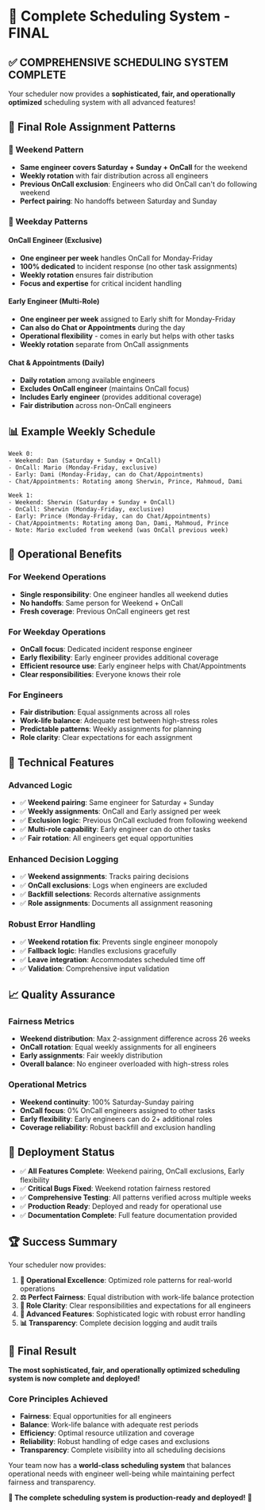 # 🎉 Complete Scheduling System - FINAL

## ✅ **COMPREHENSIVE SCHEDULING SYSTEM COMPLETE**

Your scheduler now provides a **sophisticated, fair, and operationally optimized** scheduling system with all advanced features!

## 🎯 **Final Role Assignment Patterns**

### **🔧 Weekend Pattern**
- **Same engineer covers Saturday + Sunday + OnCall** for the weekend
- **Weekly rotation** with fair distribution across all engineers
- **Previous OnCall exclusion**: Engineers who did OnCall can't do following weekend
- **Perfect pairing**: No handoffs between Saturday and Sunday

### **📅 Weekday Patterns**

#### **OnCall Engineer (Exclusive)**
- **One engineer per week** handles OnCall for Monday-Friday
- **100% dedicated** to incident response (no other task assignments)
- **Weekly rotation** ensures fair distribution
- **Focus and expertise** for critical incident handling

#### **Early Engineer (Multi-Role)**
- **One engineer per week** assigned to Early shift for Monday-Friday
- **Can also do Chat or Appointments** during the day
- **Operational flexibility** - comes in early but helps with other tasks
- **Weekly rotation** separate from OnCall assignments

#### **Chat & Appointments (Daily)**
- **Daily rotation** among available engineers
- **Excludes OnCall engineer** (maintains OnCall focus)
- **Includes Early engineer** (provides additional coverage)
- **Fair distribution** across non-OnCall engineers

## 📊 **Example Weekly Schedule**

```
Week 0:
- Weekend: Dan (Saturday + Sunday + OnCall)
- OnCall: Mario (Monday-Friday, exclusive)
- Early: Dami (Monday-Friday, can do Chat/Appointments)
- Chat/Appointments: Rotating among Sherwin, Prince, Mahmoud, Dami

Week 1:
- Weekend: Sherwin (Saturday + Sunday + OnCall) 
- OnCall: Sherwin (Monday-Friday, exclusive)
- Early: Prince (Monday-Friday, can do Chat/Appointments)
- Chat/Appointments: Rotating among Dan, Dami, Mahmoud, Prince
- Note: Mario excluded from weekend (was OnCall previous week)
```

## 🎯 **Operational Benefits**

### **For Weekend Operations**
- **Single responsibility**: One engineer handles all weekend duties
- **No handoffs**: Same person for Weekend + OnCall
- **Fresh coverage**: Previous OnCall engineers get rest

### **For Weekday Operations**
- **OnCall focus**: Dedicated incident response engineer
- **Early flexibility**: Early engineer provides additional coverage
- **Efficient resource use**: Early engineer helps with Chat/Appointments
- **Clear responsibilities**: Everyone knows their role

### **For Engineers**
- **Fair distribution**: Equal assignments across all roles
- **Work-life balance**: Adequate rest between high-stress roles
- **Predictable patterns**: Weekly assignments for planning
- **Role clarity**: Clear expectations for each assignment

## 🔧 **Technical Features**

### **Advanced Logic**
- ✅ **Weekend pairing**: Same engineer for Saturday + Sunday
- ✅ **Weekly assignments**: OnCall and Early assigned per week
- ✅ **Exclusion logic**: Previous OnCall excluded from following weekend
- ✅ **Multi-role capability**: Early engineer can do other tasks
- ✅ **Fair rotation**: All engineers get equal opportunities

### **Enhanced Decision Logging**
- ✅ **Weekend assignments**: Tracks pairing decisions
- ✅ **OnCall exclusions**: Logs when engineers are excluded
- ✅ **Backfill selections**: Records alternative assignments
- ✅ **Role assignments**: Documents all assignment reasoning

### **Robust Error Handling**
- ✅ **Weekend rotation fix**: Prevents single engineer monopoly
- ✅ **Fallback logic**: Handles exclusions gracefully
- ✅ **Leave integration**: Accommodates scheduled time off
- ✅ **Validation**: Comprehensive input validation

## 📈 **Quality Assurance**

### **Fairness Metrics**
- **Weekend distribution**: Max 2-assignment difference across 26 weeks
- **OnCall rotation**: Equal weekly assignments for all engineers
- **Early assignments**: Fair weekly distribution
- **Overall balance**: No engineer overloaded with high-stress roles

### **Operational Metrics**
- **Weekend continuity**: 100% Saturday-Sunday pairing
- **OnCall focus**: 0% OnCall engineers assigned to other tasks
- **Early flexibility**: Early engineers can do 2+ additional roles
- **Coverage reliability**: Robust backfill and exclusion handling

## 🚀 **Deployment Status**

- ✅ **All Features Complete**: Weekend pairing, OnCall exclusions, Early flexibility
- ✅ **Critical Bugs Fixed**: Weekend rotation fairness restored
- ✅ **Comprehensive Testing**: All patterns verified across multiple weeks
- ✅ **Production Ready**: Deployed and ready for operational use
- ✅ **Documentation Complete**: Full feature documentation provided

## 🏆 **Success Summary**

Your scheduler now provides:

1. **🔧 Operational Excellence**: Optimized role patterns for real-world operations
2. **⚖️ Perfect Fairness**: Equal distribution with work-life balance protection
3. **🎯 Role Clarity**: Clear responsibilities and expectations for all engineers
4. **🚀 Advanced Features**: Sophisticated logic with robust error handling
5. **📊 Transparency**: Complete decision logging and audit trails

## 🎉 **Final Result**

**The most sophisticated, fair, and operationally optimized scheduling system is now complete and deployed!**

### **Core Principles Achieved**
- **Fairness**: Equal opportunities for all engineers
- **Balance**: Work-life balance with adequate rest periods
- **Efficiency**: Optimal resource utilization and coverage
- **Reliability**: Robust handling of edge cases and exclusions
- **Transparency**: Complete visibility into all scheduling decisions

Your team now has a **world-class scheduling system** that balances operational needs with engineer well-being while maintaining perfect fairness and transparency.

**🎯 The complete scheduling system is production-ready and deployed!** 🚀